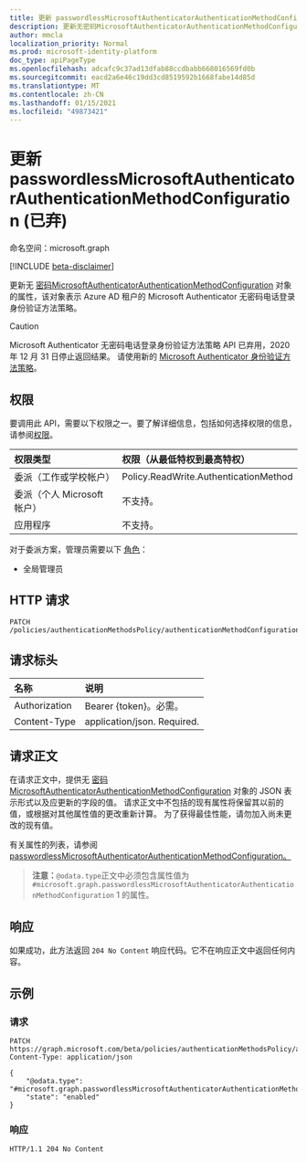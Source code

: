 ```yaml
---
title: 更新 passwordlessMicrosoftAuthenticatorAuthenticationMethodConfiguration
description: 更新无密码MicrosoftAuthenticatorAuthenticationMethodConfiguration 对象的属性。
author: mmcla
localization_priority: Normal
ms.prod: microsoft-identity-platform
doc_type: apiPageType
ms.openlocfilehash: adcafc9c37ad13dfab88ccdbabb668016569fd0b
ms.sourcegitcommit: eacd2a6e46c19dd3cd8519592b1668fabe14d85d
ms.translationtype: MT
ms.contentlocale: zh-CN
ms.lasthandoff: 01/15/2021
ms.locfileid: "49873421"
---
```

# <a name="update-passwordlessmicrosoftauthenticatorauthenticationmethodconfiguration-deprecated"></a>更新 passwordlessMicrosoftAuthenticatorAuthenticationMethodConfiguration (已弃) 
命名空间：microsoft.graph

[!INCLUDE [beta-disclaimer](../../includes/beta-disclaimer.md)]

更新无 [密码MicrosoftAuthenticatorAuthenticationMethodConfiguration](../resources/passwordlessmicrosoftauthenticatorauthenticationmethodconfiguration.md) 对象的属性，该对象表示 Azure AD 租户的 Microsoft Authenticator 无密码电话登录身份验证方法策略。

> [!CAUTION]
> Microsoft Authenticator 无密码电话登录身份验证方法策略 API 已弃用，2020 年 12 月 31 日停止返回结果。 请使用新的 [Microsoft Authenticator 身份验证方法策略](../resources/microsoftAuthenticatorAuthenticationMethodConfiguration.md)。

## <a name="permissions"></a>权限
要调用此 API，需要以下权限之一。要了解详细信息，包括如何选择权限的信息，请参阅[权限](/graph/permissions-reference)。

|权限类型|权限（从最低特权到最高特权）|
|:---|:---|
|委派（工作或学校帐户）|Policy.ReadWrite.AuthenticationMethod|
|委派（个人 Microsoft 帐户）|不支持。|
|应用程序|不支持。|

对于委派方案，管理员需要以下 [角色](/azure/active-directory/users-groups-roles/directory-assign-admin-roles#available-roles)：

* 全局管理员


## <a name="http-request"></a>HTTP 请求

<!-- {
  "blockType": "ignored"
}
-->
``` http
PATCH /policies/authenticationMethodsPolicy/authenticationMethodConfigurations/passwordlessMicrosoftAuthenticator
```

## <a name="request-headers"></a>请求标头
|名称|说明|
|:---|:---|
|Authorization|Bearer {token}。必需。|
|Content-Type|application/json. Required.|

## <a name="request-body"></a>请求正文
在请求正文中，提供无 [密码MicrosoftAuthenticatorAuthenticationMethodConfiguration](../resources/passwordlessmicrosoftauthenticatorauthenticationmethodconfiguration.md) 对象的 JSON 表示形式以及应更新的字段的值。 请求正文中不包括的现有属性将保留其以前的值，或根据对其他属性值的更改重新计算。 为了获得最佳性能，请勿加入尚未更改的现有值。

有关属性的列表，请参阅[passwordlessMicrosoftAuthenticatorAuthenticationMethodConfiguration。](../resources/passwordlessmicrosoftauthenticatorauthenticationmethodconfiguration.md)

>**注意：**`@odata.type`正文中必须包含属性值为 `#microsoft.graph.passwordlessMicrosoftAuthenticatorAuthenticationMethodConfiguration` 1 的属性。


## <a name="response"></a>响应

如果成功，此方法返回 `204 No Content` 响应代码。它不在响应正文中返回任何内容。

## <a name="examples"></a>示例

### <a name="request"></a>请求
<!-- {
  "blockType": "request",
  "name": "update_passwordlessmicrosoftauthenticatorauthenticationmethodconfiguration"
}
-->
``` http
PATCH https://graph.microsoft.com/beta/policies/authenticationMethodsPolicy/authenticationMethodConfigurations/passwordlessMicrosoftAuthenticator
Content-Type: application/json

{
    "@odata.type": "#microsoft.graph.passwordlessMicrosoftAuthenticatorAuthenticationMethodConfiguration",
    "state": "enabled"
}
```


### <a name="response"></a>响应
<!-- {
  "blockType": "response",
  "truncated": true
}
-->
``` http
HTTP/1.1 204 No Content
```

